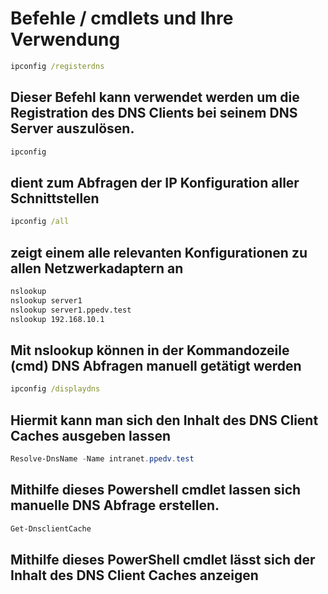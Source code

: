 # Befehle / cmdlets und Ihre Verwendung
```cmd
ipconfig /registerdns
```

Dieser Befehl kann verwendet werden um die Registration des DNS Clients bei seinem DNS Server auszulösen.
---

```cmd
ipconfig
```

dient zum Abfragen der IP Konfiguration aller Schnittstellen
---

```cmd
ipconfig /all
```

zeigt einem alle relevanten Konfigurationen zu allen Netzwerkadaptern an
---

```cmd
nslookup 
nslookup server1
nslookup server1.ppedv.test
nslookup 192.168.10.1
```

Mit nslookup können in der Kommandozeile (cmd) DNS Abfragen manuell getätigt werden
---

```cmd
ipconfig /displaydns
```

Hiermit kann man sich den Inhalt des DNS Client Caches ausgeben lassen
---

```powershell
Resolve-DnsName -Name intranet.ppedv.test
```

Mithilfe dieses Powershell cmdlet lassen sich manuelle DNS Abfrage erstellen.
---

```powershell
Get-DnsclientCache
```

Mithilfe dieses PowerShell cmdlet lässt sich der Inhalt des DNS Client Caches anzeigen
---
